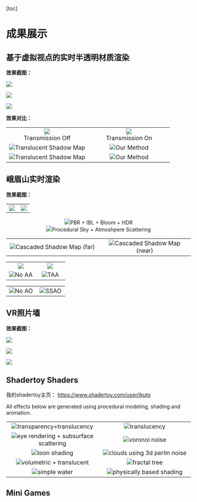 
[toc]

# 成果展示



## 基于虚拟视点的实时半透明材质渲染

**效果截图：**

![](./TranslucencyRendering/1583239552056.png)

![](./TranslucencyRendering/1583239634009.png)

![](./TranslucencyRendering/20200304095716.png)



**效果对比：**

<table>
    <tr>
      <td width="50%"><center><img src="./TranslucencyRendering/20200304213522.png"  ><center>Transmission Off</center></center></td>
      <td width="50%"><center><img src="./TranslucencyRendering/20200304213546.png"  ><center>Transmission On</center></center></td>
    </tr>
    <tr>
      <td width="50%"><center><img src="./TranslucencyRendering/1583239765855.png"  >Translucent Shadow Map</center></td>
      <td width="50%"><center><img src="./TranslucencyRendering/1583241450968.png"  >Our Method</center></td>
    </tr>
    <tr>
      <td width="50%"><center><img src="./TranslucencyRendering/1583243212502.png"  >Translucent Shadow Map</center></td>
      <td width="50%"><center><img src="./TranslucencyRendering/1583243222195.png"  >Our Method</td>
    </tr>
</table>






## 峨眉山实时渲染
**效果截图：**
<table>
    <tr>
      <td width="50%"><center><img src="./EMSRendering/04.bmp"  ></center></td>
      <td width="50%"><center><img src="./EMSRendering/10.png""  ></center></td>
    </tr>
</table>
<center><img src="./EMSRendering/01.bmp">PBR + IBL + Bloom + HDR</center>
<center><img src="./EMSRendering/05.png">Procedural Sky + Atmoshpere Scattering</center>
<table>
    <tr>
      <td width="50%"><center><img src="./EMSRendering/02.bmp"  >Cascaded Shadow Map (far)</center></td>
      <td width="50%"><center><img src="./EMSRendering/03.bmp""  >Cascaded Shadow Map (near)</center></td>
    </tr>
</table>

<table>
    <tr>
      <td width="50%"><center><img src="./EMSRendering/08.png"  ></center></td>
      <td width="50%"><center><img src="./EMSRendering/09.png""  ></center></td>
    </tr>
    <tr>
      <td width="50%"><center><img src="./EMSRendering/06.png"  >No AA</center></td>
      <td width="50%"><center><img src="./EMSRendering/07.png""  >TAA</center></td>
    </tr>
</table>

<table>
    <tr>
      <td width="50%"><center><img src="./EMSRendering/11.bmp"  >No AO</center></td>
      <td width="50%"><center><img src="./EMSRendering/12.bmp""  >SSAO</center></td>
    </tr>
</table>

















## VR照片墙

**效果截图：**

![](./VRPicture/1.png)

![](./VRPicture/2.png)

![](./VRPicture/3.png)



## Shadertoy Shaders

我的shadertoy主页： https://www.shadertoy.com/user/ikuto 

All effects below are generated using procedural modeling, shading and animation.
<table algin = "center">
    <tr>
      <td width="50%"><center><img src="./Shadertoy/3lK3RR.jpg">transparency+translucency</center></td>
      <td width="50%"><center><img src="./Shadertoy/3lKGRW.jpg" >translucency</center></td>
    </tr>
    <tr>
      <td width="50%"><center><img src="./Shadertoy/Wl2XzK.jpg"  >eye rendering + subsurface scattering</center></td>
      <td width="50%"><center><img src="./Shadertoy/MlycRy.jpg"  >voronoi noise</center></td>
    <tr>
      <td width="50%"><center><img src="./Shadertoy/wljSDh.jpg"  >toon shading</center></td>
      <td width="50%"><center><img src="./Shadertoy/XlKyRw.jpg"  >clouds using 3d perlin noise</center></td>
    </tr>
    <tr>
      <td width="50%"><center><img src="./Shadertoy/ttSSW3.jpg"  >volumetric + translucent</center></td>
      <td width="50%"><center><img src="./Shadertoy/wtf3DB.jpg"  >fractal tree</center></td>
    </tr>
    <tr>
      <td width="50%"><center><img src="./Shadertoy/4tycWy.jpg"  >simple water</center></td>
      <td width="50%"><center><img src="./Shadertoy/tlSGRz.jpg"  >physically based shading</center></td>
    </tr>
</table>

## Mini Games

